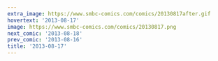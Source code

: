```yaml
---
extra_image: https://www.smbc-comics.com/comics/20130817after.gif
hovertext: '2013-08-17'
image: https://www.smbc-comics.com/comics/20130817.png
next_comic: '2013-08-18'
prev_comic: '2013-08-16'
title: '2013-08-17'
---
```


